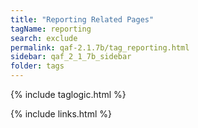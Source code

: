 ```yaml
---
title: "Reporting Related Pages"
tagName: reporting
search: exclude
permalink: qaf-2.1.7b/tag_reporting.html
sidebar: qaf_2_1_7b_sidebar
folder: tags
---
```

{% include taglogic.html %}

{% include links.html %}
